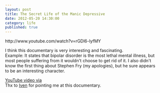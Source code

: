 ```yaml
---
layout: post
title: The Secret Life of the Manic Depressive
date: 2012-05-20 14:30:00
category: life
published: true
---
```

<div class="videoWrapper-16-10">http://www.youtube.com/watch?v=rGDl6-lyfMY</div>

I think this documentary is very interesting and fascinating.  
Example: It states that bipolar disorder is the most lethal mental illness, but most people suffering from it wouldn't choose to get rid of it. I also didn't know the first thing about Stephen Fry (my apologies), but he sure appears to be an interesting character.

[YouTube video via](http://topdocumentaryfilms.com/stephen-fry-the-secret-life-of-the-manic-depressive/)  
Thx to [Iven](https://twitter.com/#!/ivenw) for pointing me at this documentary.
